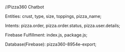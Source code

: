 //Pizza360 Chatbot

Entities:
crust,
type,
size,
toppings,
pizza_name;

Intents:
pizza.order,
pizza.order.status,
pizza.user.details;

Firebase Fulfillment:
index.js,
package.js;

Database(Firebase):
pizza360-8954e-export;

